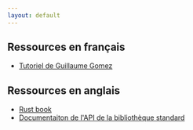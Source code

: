 ```yaml
---
layout: default
---
```


## Ressources en français

- [Tutoriel de Guillaume Gomez](http://blog.guillaume-gomez.fr/Rust)

## Ressources en anglais

- [Rust book](http://doc.rust-lang.org/book/)
- [Documentaiton de l'API de la bibliothèque standard](http://doc.rust-lang.org/std/index.html)
